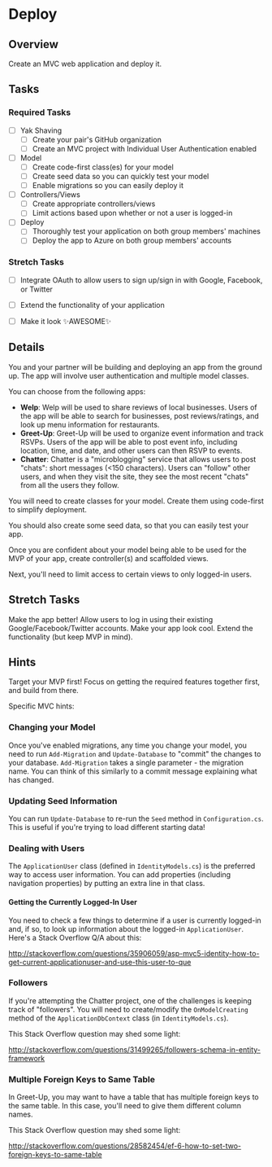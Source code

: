 # Deploy

## Overview

Create an MVC web application and deploy it.

## Tasks

### Required Tasks

- [ ] Yak Shaving
  - [ ] Create your pair's GitHub organization
  - [ ] Create an MVC project with Individual User Authentication enabled
- [ ] Model
  - [ ] Create code-first class(es) for your model
  - [ ] Create seed data so you can quickly test your model
  - [ ] Enable migrations so you can easily deploy it
- [ ] Controllers/Views
  - [ ] Create appropriate controllers/views
  - [ ] Limit actions based upon whether or not a user is logged-in
- [ ] Deploy
  - [ ] Thoroughly test your application on both group members' machines
  - [ ] Deploy the app to Azure on both group members' accounts

### Stretch Tasks

- [ ] Integrate OAuth to allow users to sign up/sign in with Google, Facebook, or Twitter
- [ ] Extend the functionality of your application
- [ ] Make it look ✨AWESOME✨


## Details

You and your partner will be building and deploying an app from the ground up. The app will involve user authentication and multiple model classes.

You can choose from the following apps:

- **Welp**: Welp will be used to share reviews of local businesses. Users of the app will be able to search for businesses, post reviews/ratings, and look up menu information for restaurants.
- **Greet-Up**: Greet-Up will be used to organize event information and track RSVPs. Users of the app will be able to post event info, including location, time, and date, and other users can then RSVP to events.
- **Chatter**: Chatter is a "microblogging" service that allows users to post "chats": short messages (<150 characters). Users can "follow" other users, and when they visit the site, they see the most recent "chats" from all the users they follow.

You will need to create classes for your model. Create them using code-first to simplify deployment.

You should also create some seed data, so that you can easily test your app.

Once you are confident about your model being able to be used for the MVP of your app, create controller(s) and scaffolded views.

Next, you'll need to limit access to certain views to only logged-in users.


## Stretch Tasks

Make the app better! Allow users to log in using their existing Google/Facebook/Twitter accounts. Make your app look cool. Extend the functionality (but keep MVP in mind).

## Hints

Target your MVP first! Focus on getting the required features together first, and build from there.

Specific MVC hints:

### Changing your Model

Once you've enabled migrations, any time you change your model, you need to run `Add-Migration` and `Update-Database` to "commit" the changes to your database. `Add-Migration` takes a single parameter - the migration name. You can think of this similarly to a commit message explaining what has changed.

### Updating Seed Information

You can run `Update-Database` to re-run the `Seed` method in `Configuration.cs`. This is useful if you're trying to load different starting data!

### Dealing with Users

The `ApplicationUser` class (defined in `IdentityModels.cs`) is the preferred way to access user information. You can add properties (including navigation properties) by putting an extra line in that class.

#### Getting the Currently Logged-In User

You need to check a few things to determine if a user is currently logged-in and, if so, to look up information about the logged-in `ApplicationUser`. Here's a Stack Overflow Q/A about this:

http://stackoverflow.com/questions/35906059/asp-mvc5-identity-how-to-get-current-applicationuser-and-use-this-user-to-que


### Followers

If you're attempting the Chatter project, one of the challenges is keeping track of "followers". You will need to create/modify the `OnModelCreating` method of the `ApplicationDbContext` class (in `IdentityModels.cs`).

This Stack Overflow question may shed some light:

http://stackoverflow.com/questions/31499265/followers-schema-in-entity-framework

### Multiple Foreign Keys to Same Table

In Greet-Up, you may want to have a table that has multiple foreign keys to the same table. In this case, you'll need to give them different column names.

This Stack Overflow question may shed some light:

http://stackoverflow.com/questions/28582454/ef-6-how-to-set-two-foreign-keys-to-same-table
